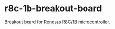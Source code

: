 # r8c-1b-breakout-board
Breakout board for Renesas [R8C/1B microcontroller](https://www.renesas.com/en-us/products/microcontrollers-microprocessors/r8c/r8c1x/r8c1b.html "R8C/1B Homepage").
